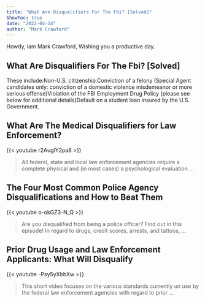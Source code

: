 ```yaml
---
title: "What Are Disqualifiers For The Fbi? [Solved]"
ShowToc: true 
date: "2022-04-14"
author: "Mark Crawford" 
---
```


Howdy, iam Mark Crawford, Wishing you a productive day.
## What Are Disqualifiers For The Fbi? [Solved]
These include:Non-U.S. citizenship.Conviction of a felony (Special Agent candidates only: conviction of a domestic violence misdemeanor or more serious offense)Violation of the FBI Employment Drug Policy (please see below for additional details)Default on a student loan insured by the U.S. Government.

## What Are The Medical Disqualifiers for Law Enforcement?
{{< youtube r2AuglY2pa8 >}}
>All federal, state and local law enforcement agencies require a complete physical and (in most cases) a psychological evaluation ...

## The Four Most Common Police Agency Disqualifications and How to Beat Them
{{< youtube o-okGZ3-N_Q >}}
>Are you disqualified from being a police officer? Find out in this episode! In regard to drugs, credit scores, arrests, and tattoos, ...

## Prior Drug Usage and Law Enforcement Applicants: What Will Disqualify
{{< youtube -Psy5yXbbXw >}}
>This short video focuses on the various standards currently un use by the federal law enforcement agencies with regard to prior ...

